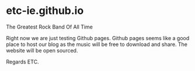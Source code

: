 # etc-ie.github.io
The Greatest Rock Band Of All Time

Right now we are just testing Github pages. 
Github pages seems like a good place to host 
our blog as the music will be free to download 
and share. The website will be open sourced.

Regards
ETC.
